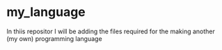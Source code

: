 # my_language
In thiis repositor I will be adding the files required for the making another (my own) programming language
